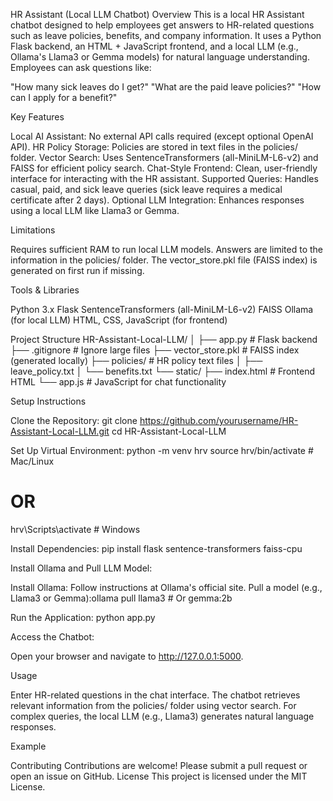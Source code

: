 HR Assistant (Local LLM Chatbot)
Overview
This is a local HR Assistant chatbot designed to help employees get answers to HR-related questions such as leave policies, benefits, and company information. It uses a Python Flask backend, an HTML + JavaScript frontend, and a local LLM (e.g., Ollama's Llama3 or Gemma models) for natural language understanding.
Employees can ask questions like:

"How many sick leaves do I get?"
"What are the paid leave policies?"
"How can I apply for a benefit?"

Key Features

Local AI Assistant: No external API calls required (except optional OpenAI API).
HR Policy Storage: Policies are stored in text files in the policies/ folder.
Vector Search: Uses SentenceTransformers (all-MiniLM-L6-v2) and FAISS for efficient policy search.
Chat-Style Frontend: Clean, user-friendly interface for interacting with the HR assistant.
Supported Queries: Handles casual, paid, and sick leave queries (sick leave requires a medical certificate after 2 days).
Optional LLM Integration: Enhances responses using a local LLM like Llama3 or Gemma.

Limitations

Requires sufficient RAM to run local LLM models.
Answers are limited to the information in the policies/ folder.
The vector_store.pkl file (FAISS index) is generated on first run if missing.

Tools & Libraries

Python 3.x
Flask
SentenceTransformers (all-MiniLM-L6-v2)
FAISS
Ollama (for local LLM)
HTML, CSS, JavaScript (for frontend)

Project Structure
HR-Assistant-Local-LLM/
│
├── app.py                  # Flask backend
├── .gitignore              # Ignore large files
├── vector_store.pkl        # FAISS index (generated locally)
├── policies/               # HR policy text files
│   ├── leave_policy.txt
│   └── benefits.txt
└── static/
    ├── index.html          # Frontend HTML
    └── app.js              # JavaScript for chat functionality

Setup Instructions

Clone the Repository:
git clone https://github.com/yourusername/HR-Assistant-Local-LLM.git
cd HR-Assistant-Local-LLM


Set Up Virtual Environment:
python -m venv hrv
source hrv/bin/activate  # Mac/Linux
# OR
hrv\Scripts\activate     # Windows


Install Dependencies:
pip install flask sentence-transformers faiss-cpu


Install Ollama and Pull LLM Model:

Install Ollama: Follow instructions at Ollama's official site.
Pull a model (e.g., Llama3 or Gemma):ollama pull llama3  # Or gemma:2b




Run the Application:
python app.py


Access the Chatbot:

Open your browser and navigate to http://127.0.0.1:5000.



Usage

Enter HR-related questions in the chat interface.
The chatbot retrieves relevant information from the policies/ folder using vector search.
For complex queries, the local LLM (e.g., Llama3) generates natural language responses.

Example

Contributing
Contributions are welcome! Please submit a pull request or open an issue on GitHub.
License
This project is licensed under the MIT License.
